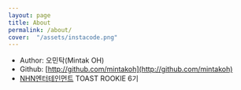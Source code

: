 ```yaml
---
layout: page
title: About
permalink: /about/
cover:  "/assets/instacode.png"
---
```


* Author: 오민탁(Mintak OH)
* Github: [http://github.com/mintakoh](http://github.com/mintakoh)
* [NHN엔터테인먼트](https://www.nhnent.com/ko/index.nhn) TOAST ROOKIE 6기
